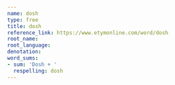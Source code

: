 ```yaml
---
name: dosh
type: free
title: dosh
reference_link: https://www.etymonline.com/word/dosh
root_name: 
root_language: 
denotation: 
word_sums:
- sum: 'Dosh + '
  respelling: dosh
---
```

